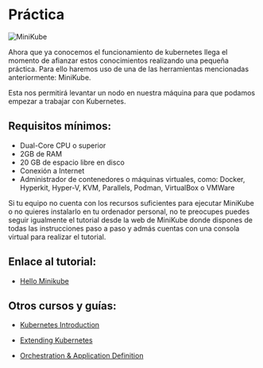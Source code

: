 # Práctica

![MiniKube](https://infinitelambda.com/wp-content/uploads/2021/01/minikube.png)

Ahora que ya conocemos el funcionamiento de kubernetes llega el momento de afianzar estos conocimientos realizando una pequeña práctica. Para ello haremos uso de una de las herramientas mencionadas anteriormente: MiniKube.

Esta nos permitirá levantar un nodo en nuestra máquina para que podamos empezar a trabajar con Kubernetes.

## Requisitos mínimos:

- Dual-Core CPU o superior
- 2GB de RAM
- 20 GB de espacio libre en disco
- Conexión a Internet
- Administrador de contenedores o máquinas virtuales, como: Docker, Hyperkit, Hyper-V, KVM, Parallels, Podman, VirtualBox o VMWare

Si tu equipo no cuenta con los recursos suficientes para ejecutar MiniKube o no quieres instalarlo en tu ordenador personal, no te preocupes puedes seguir igualmente el tutorial desde la web de MiniKube donde dispones de todas las instrucciones paso a paso y admás cuentas con una consola virtual para realizar el tutorial.

## Enlace al tutorial:

- [Hello Minikube](https://kubernetes.io/es/docs/tutorials/hello-minikube/)

## Otros cursos y guías:

- [Kubernetes Introduction](https://www.katacoda.com/courses/kubernetes)

- [Extending Kubernetes](https://www.katacoda.com/courses/extending-kubernetes)
 
- [Orchestration & Application Definition](https://www.katacoda.com/courses/application-orchestration-definition)